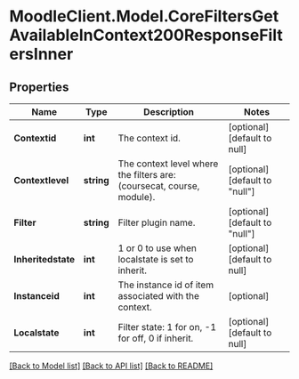 # MoodleClient.Model.CoreFiltersGetAvailableInContext200ResponseFiltersInner

## Properties

Name | Type | Description | Notes
------------ | ------------- | ------------- | -------------
**Contextid** | **int** | The context id. | [optional] [default to null]
**Contextlevel** | **string** | The context level where the filters are:                                 (coursecat, course, module). | [optional] [default to "null"]
**Filter** | **string** | Filter plugin name. | [optional] [default to "null"]
**Inheritedstate** | **int** | 1 or 0 to use when localstate is set to inherit. | [optional] [default to null]
**Instanceid** | **int** | The instance id of item associated with the context. | [optional] 
**Localstate** | **int** | Filter state: 1 for on, -1 for off, 0 if inherit. | [optional] [default to null]

[[Back to Model list]](../README.md#documentation-for-models) [[Back to API list]](../README.md#documentation-for-api-endpoints) [[Back to README]](../README.md)


